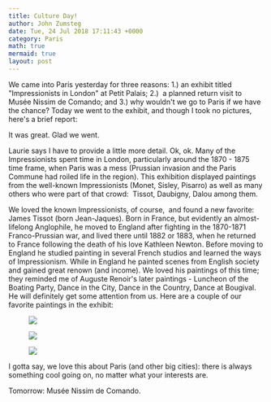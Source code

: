 ```yaml
---
title: Culture Day!
author: John Zumsteg
date: Tue, 24 Jul 2018 17:11:43 +0000
category: Paris
math: true
mermaid: true
layout: post
---
```

We came into Paris yesterday for three reasons: 1.) an exhibit titled "Impressionists in London" at Petit Palais; 2.)  a planned return visit to Musée Nissim de Comando; and 3.) why wouldn't we go to Paris if we have the chance? Today we went to the exhibit, and though I took no pictures, here's a brief report:

It was great. Glad we went.

Laurie says I have to provide a little more detail. Ok, ok. Many of the Impressionists spent time in London, particularly around the 1870 - 1875 time frame, when Paris was a mess (Prussian invasion and the Paris Commune had roiled life in the region). This exhibition displayed paintings from the well-known Impressionists (Monet, Sisley, Pisarro) as well as many others who were part of that crowd:  Tissot, Daubigny, Dalou among them.

We loved the known Impressionists, of course,  and found a new favorite: James Tissot (born Jean-Jaques). Born in France, but evidently an almost-lifelong Anglophile, he moved to England after fighting in the 1870-1871 Franco-Prussian war, and lived there until 1882 or 1883, when he returned to France following the death of his love Kathleen Newton. Before moving to England he studied painting in several French studios and learned the ways of Impressionism. While in England he painted scenes from English society and gained great renown (and income). We loved his paintings of this time; they reminded me of Auguste Renoir's later paintings - Luncheon of the Boating Party, Dance in the City, Dance in the Country, Dance at Bougival. He will definitely get some attention from us. Here are a couple of our favorite paintings in the exhibit:

<figure class = "landscape">
	<img src="{{"https://upload.wikimedia.org/wikipedia/commons/thumb/b/be/James_Tissot_-_Too_Early.jpg/800px-James_Tissot_-_Too_Early.jpg"}}">
	<figcaption></figcaption>
</figure>

<figure class = "landscape">
	<img src="{{"https://upload.wikimedia.org/wikipedia/commons/thumb/e/ec/James_Tissot_-_The_Thames.jpg/2560px-James_Tissot_-_The_Thames.jpg"}}">
	<figcaption></figcaption>
</figure>

<figure class = "landscape">
	<img src="{{"https://upload.wikimedia.org/wikipedia/commons/3/34/Ballonshipboard_jamestissot_1874.jpg"}}">
	<figcaption></figcaption>
</figure>

I gotta say, we love this about Paris (and other big cities): there is always something cool going on, no matter what your interests are.

Tomorrow: Musée Nissim de Comando.

 
